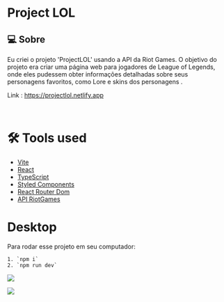 # Project LOL


## 💻 Sobre

Eu criei o projeto 'ProjectLOL' usando a API da Riot Games. O objetivo do projeto era criar uma página web para jogadores de League of Legends, onde eles pudessem obter informações detalhadas sobre seus personagens favoritos, como Lore e skins dos personagens .

Link : https://projectlol.netlify.app

<br>

# 🛠️ Tools used 

- [Vite](https://vitejs.dev/)
- [React](https://pt-br.reactjs.org/)
- [TypeScript](https://www.typescriptlang.org/docs/)
- [Styled Components](https://styled-components.com/)
- [React Router Dom](https://reactrouter.com/en/main)
- [API RiotGames](https://developer.riotgames.com/docs/lol)


# Desktop

Para rodar esse projeto em seu computador:

```
1. `npm i`
2. `npm run dev`
```

![](.//src//assets//git/Champions.gif)

![](.//src//assets//git/Selected.gif)

